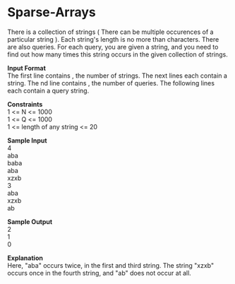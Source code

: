 # Sparse-Arrays
There is a collection of  strings ( There can be multiple occurences of a particular string ). Each string's length is no more than  characters. There are also  queries. For each query, you are given a string, and you need to find out how many times this string occurs in the given collection of  strings.

**Input Format**		              			
The first line contains , the number of strings.
The next  lines each contain a string.
The nd line contains , the number of queries.
The following  lines each contain a query string.

**Constraints**				          
1 <= N <= 1000                         
1 <= Q <= 1000                        
1 <= length of any string <= 20             
 
**Sample Input**			              
4                        
aba                       
baba 			              
aba				            
xzxb			             
3			            
aba			            
xzxb			        
ab				          

**Sample Output**					              
2				             
1				            
0				              

**Explanation**					         
Here, "aba" occurs twice, in the first and third string. The string "xzxb" occurs once in the fourth string, and "ab" does not occur at all.

